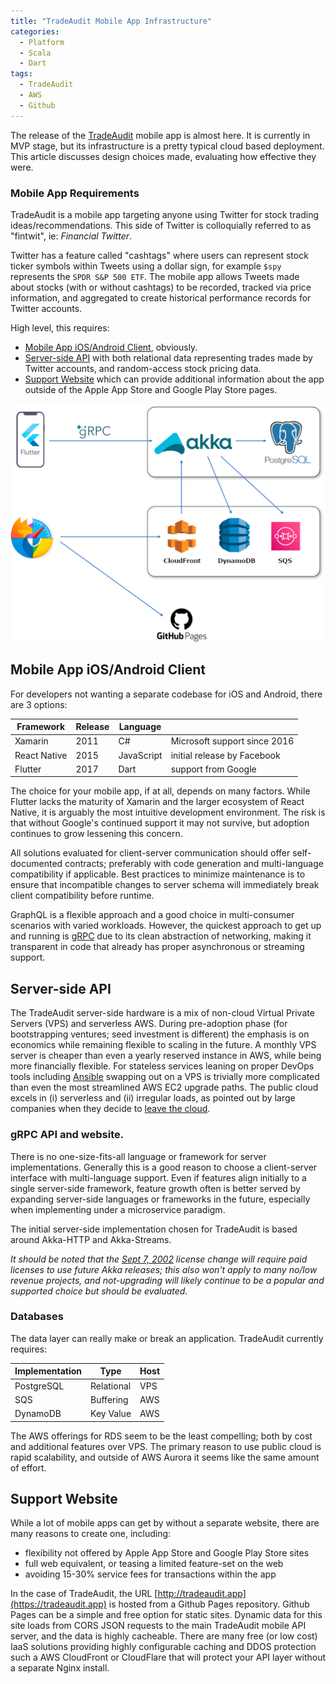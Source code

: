```yaml
---
title: "TradeAudit Mobile App Infrastructure"
categories:
  - Platform
  - Scala
  - Dart
tags:
  - TradeAudit
  - AWS
  - Github
---
```

The release of the [TradeAudit](https://tradeaudit.app) mobile app is almost here. It is currently in MVP stage, but its infrastructure is a pretty typical cloud based deployment.  This article discusses design choices made, evaluating how effective they were.<!--more-->

### Mobile App Requirements

TradeAudit is a mobile app targeting anyone using Twitter for stock trading ideas/recommendations. 
This side of Twitter is colloquially referred to as "fintwit", ie: _Financial Twitter_.

Twitter has a feature called "cashtags" where users can represent stock ticker symbols within Tweets using a dollar sign, for example `$spy` represents the `SPDR S&P 500 ETF`.
The mobile app allows Tweets made about stocks (with or without cashtags) to be recorded, tracked via price information, and aggregated to create historical performance records for Twitter accounts.

High level, this requires:
- [Mobile App iOS/Android Client](#mobile-app-iosandroid-client), obviously.
- [Server-side API](#server-side-api) with both relational data representing trades made by Twitter accounts, and random-access stock pricing data.
- [Support Website](#support-website) which can provide additional information about the app outside of the Apple App Store and Google Play Store pages.

![Infrastructure](/assets/images/2022/10/tradeaudit-release-infrastructure.png)

## Mobile App iOS/Android Client

For developers not wanting a separate codebase for iOS and Android, there are 3 options:

| Framework    | Release | Language   |                              |
| ------------ | ------- | ---------- | ---------------------------- |
| Xamarin      |  2011   | C#         | Microsoft support since 2016 |
| React Native |  2015   | JavaScript | initial release by Facebook  |
| Flutter      |  2017   | Dart       | support from Google          |

The choice for your mobile app, if at all, depends on many factors. While Flutter lacks the maturity of Xamarin and the 
larger ecosystem of React Native, it is arguably the most intuitive development environment.  The risk is that without 
Google's continued support it may not survive, but adoption continues to grow lessening this concern.

All solutions evaluated for client-server communication should offer self-documented contracts; preferably with code 
generation and multi-language compatibility if applicable. Best practices to minimize maintenance is to ensure that 
incompatible changes to server schema will immediately break client compatibility before runtime.

GraphQL is a flexible approach and a good choice in multi-consumer scenarios with varied workloads. However, the quickest approach to get
up and running is [gRPC](https://grpc.io/) due to its clean abstraction of networking, making it transparent in code 
that already has proper asynchronous or streaming support.

## Server-side API

The TradeAudit server-side hardware is a mix of non-cloud Virtual Private Servers (VPS) and serverless AWS. During 
pre-adoption phase (for bootstrapping ventures; seed investment is different) the emphasis is on 
economics while remaining flexible to scaling in the future. A monthly VPS server is cheaper than even a yearly 
reserved instance in AWS, while being more financially flexible. For stateless services leaning on proper DevOps tools 
including [Ansible](https://www.ansible.com/) swapping out on a VPS is trivially more complicated than even the most 
streamlined AWS EC2 upgrade paths.  The public cloud excels in (i) serverless and (ii) irregular loads, as pointed out 
by large companies when they decide to [leave the cloud](https://world.hey.com/dhh/why-we-re-leaving-the-cloud-654b47e0).

### gRPC API and website.

There is no one-size-fits-all language or framework for server implementations.  Generally this is a good reason to choose
a client-server interface with multi-language support. Even if features align initially to a single server-side framework, 
feature growth often is better served by expanding server-side languages or frameworks in the future, especially when 
implementing under a microservice paradigm.

The initial server-side implementation chosen for TradeAudit is based around Akka-HTTP and Akka-Streams.

_It should be noted that the [Sept 7, 2002](https://www.lightbend.com/blog/why-we-are-changing-the-license-for-akka)
license change will require paid licenses to use *future* Akka releases; this also won't apply to many no/low revenue projects,
and not-upgrading will likely continue to be a popular and supported choice but should be evaluated._

### Databases

The data layer can really make or break an application.  TradeAudit currently requires:

| Implementation | Type       | Host |
| -------------- |------------| ---- |
| PostgreSQL     | Relational | VPS  |
| SQS            | Buffering  | AWS  |
| DynamoDB       | Key Value  | AWS  |

The AWS offerings for RDS seem to be the least compelling; both by cost and additional features over VPS.  The primary 
reason to use public cloud is rapid scalability, and outside of AWS Aurora it seems like the same amount of effort.

## Support Website

While a lot of mobile apps can get by without a separate website, there are many reasons to create one, including:
- flexibility not offered by Apple App Store and Google Play Store sites
- full web equivalent, or teasing a limited feature-set on the web
- avoiding 15-30% service fees for transactions within the app

In the case of TradeAudit, the URL [http://tradeaudit.app](https://tradeaudit.app) is hosted from a Github Pages repository.
Github Pages can be a simple and free option for static sites. Dynamic data for this site loads from CORS JSON requests to the main 
TradeAudit mobile API server, and the data is highly cacheable. There are many free (or low cost) IaaS solutions providing
highly configurable caching and DDOS protection such a AWS CloudFront or CloudFlare that will protect your API layer 
without a separate Nginx install.




